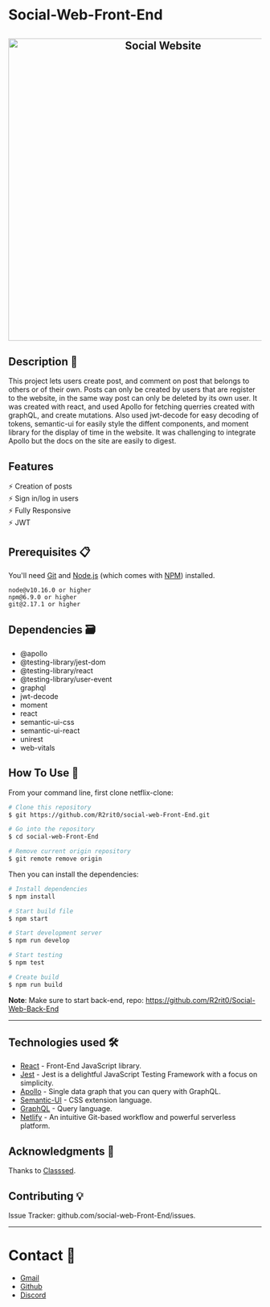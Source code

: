# Social-Web-Front-End

<h2 align="center">
  <img src="https://github.com/R2rit0/social-web-Front-End/blob/08a7d72d1483599b6e653d646ad5dbad702d7252/public/Screenshot%202021-04-19%20105722.png" alt="Social Website" width="600px" />
  <br>
</h2>

## Description 📄
This project lets users create post, and comment on post that belongs to others or of their own. Posts can only be created by users that are register to the website, in the same way post can only be deleted by its own user. It was created with react, and used Apollo for fetching querries created with graphQL, and create mutations. Also used jwt-decode for easy decoding of tokens, semantic-ui for easily style the diffent components, and moment library for the display of time in the website. It was challenging to integrate Apollo but the docs on the site are easily to digest. 

## Features
⚡️ Creation of posts\
⚡️ Sign in/log in users\
⚡️ Fully Responsive\
⚡️ JWT

## Prerequisites 📋

You'll need [Git](https://git-scm.com) and [Node.js](https://nodejs.org/en/download/) (which comes with [NPM](http://npmjs.com)) installed.
```
node@v10.16.0 or higher
npm@6.9.0 or higher
git@2.17.1 or higher
```

## Dependencies 🗃️
- @apollo
- @testing-library/jest-dom
- @testing-library/react
- @testing-library/user-event
- graphql
- jwt-decode
- moment
- react
- semantic-ui-css
- semantic-ui-react
- unirest
- web-vitals

## How To Use 🔧

From your command line, first clone netflix-clone:

```bash
# Clone this repository
$ git https://github.com/R2rit0/social-web-Front-End.git

# Go into the repository
$ cd social-web-Front-End

# Remove current origin repository
$ git remote remove origin
```

Then you can install the dependencies:

```bash
# Install dependencies
$ npm install

# Start build file
$ npm start

# Start development server
$ npm run develop

# Start testing
$ npm test

# Create build
$ npm run build
```

**Note**:
Make sure to start back-end, repo: https://github.com/R2rit0/Social-Web-Back-End

---

## Technologies used 🛠️

- [React](https://es.reactjs.org/) - Front-End JavaScript library.
- [Jest](https://jestjs.io/) - Jest is a delightful JavaScript Testing Framework with a focus on simplicity.
- [Apollo](https://www.apollographql.com/docs/react/get-started/) - Single data graph that you can query with GraphQL.
- [Semantic-UI](https://semantic-ui.com/) - CSS extension language.
- [GraphQL](https://graphql.org/) - Query language.
- [Netlify](https://www.netlify.com/) - An intuitive Git-based workflow and powerful serverless platform.

## Acknowledgments 🎁

Thanks to [Classsed](https://www.youtube.com/channel/UC2-slOJImuSc20Drbf88qvg).

## Contributing 💡
Issue Tracker: github.com/social-web-Front-End/issues.

---

# Contact 💬
- [Gmail](https://mail.google.com/mail/u/0/?fs=1&to=ArturoM.Ducasse@gmail.com&su=Job-related&tf=cm "Gmail direct link")
- [Github](https://github.com/R2rit0 "Github profile")
- [Discord](https://discordapp.com/users/362837852507209730/ "Discord profile")
